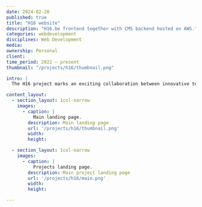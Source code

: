 ```yaml
---
date: 2024-02-20
published: true
title: "H16 website"
description: "H16.be frontend together with CMS backend hosted on AWS."
categories: webdevelopment
disciplines: Web Development
media:
ownership: Personal
client:
time_period: 2022 – present
thumbnail: "/projects/h16/thumbnail.png"

intro: |
  The H16 project marks an exciting collaboration between innovative technology and creative vision (logo and typography by [chilli.be](https://www.chilli.be)), aiming to create a stunning online experience for visitors to [h16.be](https://www.h16.be). With a focus on both frontend and backend development, this project strives to deliver a seamless, responsive, and engaging website, supported by AWS EC2 and RDS infrastructure.

content_layout:
  - section_layout: 1col-narrow
    images:
      - caption: |
          Main landing page.
        description: Main landing page
        url: '/projects/h16/thumbnail.png'
        width:
        height:

  - section_layout: 1col-narrow
    images:
      - caption: |
          Projects landing page.
        description: Main project landing page
        url: '/projects/h16/main.png'
        width:
        height:

---
```

